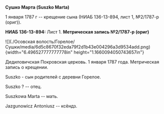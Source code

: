 **Сушко Марта (Suszko Marta)**

1 января 1787 г -- крещение сына (НИАБ 136-13-894, лист 1, №2/1787-р
(ориг)).

**НИАБ 136-13-894:** Лист 1. **Метрическая запись №2/1787-р (ориг)**

![](./Осовская волость/Горелое/Сушки/media/6d5c8670f32eda79f2d1b43e004296a3d9534add.png){width="6.496527777777778in"
height="1.1660094050743657in"}

Дедиловичская Покровская церковь. 1 января 1787 года. Метрическая запись
о крещении.

Suszko - сын родителей с деревни Горелое.

Suszko ? -- отец.

Suszkowa Marta -- мать.

Jazgunowicz Antoniusz -- ксёндз.
